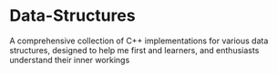 # Data-Structures
A comprehensive collection of C++ implementations for various data structures, designed to help me first and learners, and enthusiasts understand their inner workings
